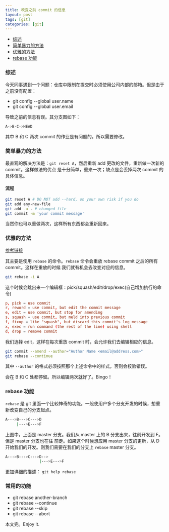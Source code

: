```yaml
---
title: 改变之前 commit 的信息
layout: post
tags: [git]
categories: [git]
---
```


+ [综述](#intro)
+ [简单暴力的方法](#simple-force)
+ [优雅的方法](#gentle-way)
+ [rebase 功能](#rebase-func)

<a name="intro"></a>

### 综述

今天同事遇到一个问题：仓库中限制在提交时必须使用公司内部的邮箱。但是由于之前没有配置：

+ git config --global user.name
+ git config --global user.email

导致之前的信息有误。其分支图如下：

```bash
A->B-C->HEAD
```

其中 B 和 C 两次 commit 的作业是有问题的。所以需要修改。

<a name="simple-force"></a>

### 简单暴力的方法

最直观的解决方法是：`git reset A`，然后重新 add 更改的文件，重新做一次新的 commit。这样做法的优点
是十分简单，重来一次；缺点是会丢掉两次 commit 的具体信息。

#### 流程

```bash
git reset A # DO NOT add --hard, on your own risk if you do
git add any-new-file
git add -u . # changed file
git commit -m 'your commit message'
```

当然你也可以重做两次，这样所有东西都会重新回来。

<a name="gentle-way"></a>

### 优雅的方法

[参考链接](https://stackoverflow.com/questions/3042437/change-commit-author-at-one-specific-commit)

其主要是使用 `rebase` 的命令。`rebase` 命令会重放 rebase commit 之后的所有 commit。这样在重放的时候
我们就有机会去改变对应的信息。

```bash
git rebase -i A
```

这个时候会跳出来一个编辑框：pick/squash/edit/drop/exec(自己增加执行的命令)

```conf
p, pick = use commit
r, reword = use commit, but edit the commit message
e, edit = use commit, but stop for amending
s, squash = use commit, but meld into previous commit
f, fixup = like "squash", but discard this commit's log message
x, exec = run command (the rest of the line) using shell
d, drop = remove commit
```

我们选择 edit，这样在每次重放 commit 时，会允许我们去编辑相应的信息。

```bash
git commit --amend --author="Author Name <email@address.com>"
git rebase --continue
```

其中 `--author` 的格式必须按照那个上述命令中的样式，否则会校验错误。

会在 B 和 C 处都停留。所以编辑两次就好了。Bingo！

<a name="rebase-func"></a>

### rebase 功能

`rebase` 是 git 里面一个比较神奇的功能。一般使用户多个分支开发的时候，想重新改变自己的分支起点。

```bash
A--->B--->C--->D
     |--->E--->F
```

上图中，上面是 master 分支。我们从 master 上的 B 分支出来，往前开发到 F。但是 master 分支也在往
前走。如果这个时候想应用 master 分支的更新，从 D 开始我们的开发。则我们需要在我们的分支上 `rebase`
master 分支。

```bash
A--->B--->C--->D-->
               |--->E--->F
```

更加详细的描述： `git help rebase`

### 常用的功能

+ git rebase another-branch
+ git rebase --continue
+ git rebase --skip
+ git rebase --abort

本文完。Enjoy it.

